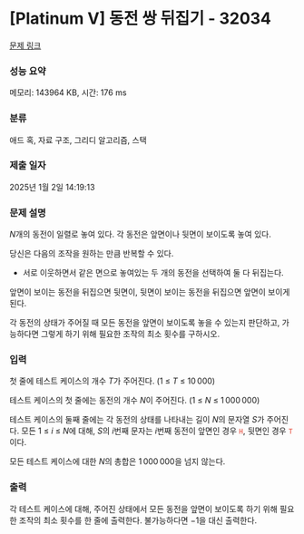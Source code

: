 # [Platinum V] 동전 쌍 뒤집기 - 32034 

[문제 링크](https://www.acmicpc.net/problem/32034) 

### 성능 요약

메모리: 143964 KB, 시간: 176 ms

### 분류

애드 혹, 자료 구조, 그리디 알고리즘, 스택

### 제출 일자

2025년 1월 2일 14:19:13

### 문제 설명

<p><em>N</em>개의 동전이 일렬로 놓여 있다. 각 동전은 앞면이나 뒷면이 보이도록 놓여 있다.</p>

<p>당신은 다음의 조작을 원하는 만큼 반복할 수 있다.</p>

<ul>
	<li>서로 이웃하면서 같은 면으로 놓여있는 두 개의 동전을 선택하여 둘 다 뒤집는다.</li>
</ul>

<p>앞면이 보이는 동전을 뒤집으면 뒷면이, 뒷면이 보이는 동전을 뒤집으면 앞면이 보이게 된다.</p>

<p>각 동전의 상태가 주어질 때 모든 동전을 앞면이 보이도록 놓을 수 있는지 판단하고, 가능하다면 그렇게 하기 위해 필요한 조작의 최소 횟수를 구하시오.</p>

### 입력 

 <p>첫 줄에 테스트 케이스의 개수 <em>T</em>가 주어진다. (1 ≤ <em>T</em> ≤ 10 000)</p>

<p>테스트 케이스의 첫 줄에는 동전의 개수 <em>N</em>이 주어진다. (1 ≤ <em>N</em> ≤ 1 000 000)</p>

<p>테스트 케이스의 둘째 줄에는 각 동전의 상태를 나타내는 길이 <em>N</em>의 문자열 <em>S</em>가 주어진다. 모든 1 ≤ <em>i</em> ≤ <em>N</em>에 대해, <em>S</em>의 <em>i</em>번째 문자는 <em>i</em>번째 동전이 앞면인 경우 <span style="color:#e74c3c;"><code>H</code></span>, 뒷면인 경우 <span style="color:#e74c3c;"><code>T</code></span>이다.</p>

<p>모든 테스트 케이스에 대한 <em>N</em>의 총합은 1 000 000을 넘지 않는다.</p>

### 출력 

 <p>각 테스트 케이스에 대해, 주어진 상태에서 모든 동전을 앞면이 보이도록 하기 위해 필요한 조작의 최소 횟수를 한 줄에 출력한다. 불가능하다면 −1을 대신 출력한다.</p>

